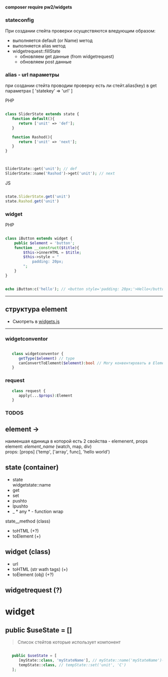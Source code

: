 #### composer require pw2/widgets

### stateconfig

При создании стейта проверки осуществяются вледующим образом:
- выполняется default (or Name) метод
- выполняется alias метод
- widgetrequest::fillState
   - обновляем get данные (from widgetrequest)
   - обновляем post данные


### alias - url параметры
   при создании стейта проводим проверку есть ли стейт.alias(key) в get параметрах
   [ 'statekey' => 'url' ]



PHP
```php

class SliderState extends state {
   function default(){
      return ['unit' => 'def'];
   }

   function Rashod(){
      return ['unit' => 'next'];
   }
}



SliderState::get('unit'); // def
SliderState::name('Rashod')->get('unit'); // next

```

JS

```js

state.SliderState.get('unit')
state.Rashod.get('unit')

```





### widget
PHP
```php

class iButton extends widget {
    public $element = 'button';
    function __construct($title){
        $this->innerHTML = $title;
        $this->style = "
            padding: 20px;
        ";
    }
}


echo iButton:c('hello'); // <button style='padding: 20px;'>Hello</button>

```

---
## структура element
 - Смотреть в [widgets.js](widgets.js)

----








### widgetconventor
```php

   class widgetconventor {
      getType($element) // type
      canConvertToElement($element):bool // Могу конвентировать в Element
   }

```
### request
```php
   class request {
      apply(...$props):Element
   }
```










### TODOS

## element -> 
наименшая единица в которой есть 2 свойства - elemenent, props\
   element: *element_name* (watch, map, div)\
   props: [props] ('temp', ['array', func], 'hello world')


## state (container)
 + state\
   widgetstate::name
 + get
 + set
 + pushto
 + lpushto
 + _ * any * - function wrap

state__method (class)
   + toHTML (+?)
   + toElement (+)


## widget (class)
   + url
   + toHTML (str wath tags) (+)
   + toElement (obj) (+?)


## widgetrequest (?)




# widget
## <a name="useState"> public $useState = []</a>
> Список стейтов которые использует компонент
```php

   public $useState = [
      [myState::class, 'myStateName'], // myState::name('myStateName')->set('unit', 'C')
      tempState::class, // tempState::set('unit', 'C')
   ];

```
